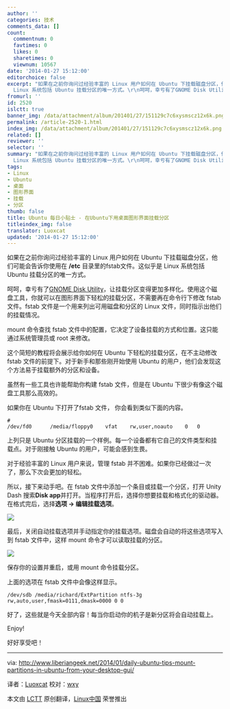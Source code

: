 ```yaml
---
author: ''
categories: 技术
comments_data: []
count:
  commentnum: 0
  favtimes: 0
  likes: 0
  sharetimes: 0
  viewnum: 10567
date: '2014-01-27 15:12:00'
editorchoice: false
excerpt: "如果在之前你询问过经验丰富的 Linux 用户如何在 Ubuntu 下挂载磁盘分区，他们可能会告诉你使用在 /etc 目录里的fstab文件。这似乎是
  Linux 系统包括 Ubuntu 挂载分区的唯一方式。\r\n呵呵，幸亏有了GNOME Disk Utility ..."
fromurl: ''
id: 2520
islctt: true
banner_img: /data/attachment/album/201401/27/151129c7c6xysmscz12x6k.png
permalink: /article-2520-1.html
index_img: /data/attachment/album/201401/27/151129c7c6xysmscz12x6k.png.thumb.jpg
related: []
reviewer: ''
selector: ''
summary: "如果在之前你询问过经验丰富的 Linux 用户如何在 Ubuntu 下挂载磁盘分区，他们可能会告诉你使用在 /etc 目录里的fstab文件。这似乎是
  Linux 系统包括 Ubuntu 挂载分区的唯一方式。\r\n呵呵，幸亏有了GNOME Disk Utility ..."
tags:
- Linux
- Ubuntu
- 桌面
- 图形界面
- 挂载
- 分区
thumb: false
title: Ubuntu 每日小贴士 - 在Ubuntu下用桌面图形界面挂载分区
titleindex_img: false
translator: Luoxcat
updated: '2014-01-27 15:12:00'
---
```


如果在之前你询问过经验丰富的 Linux 用户如何在 Ubuntu 下挂载磁盘分区，他们可能会告诉你使用在 **/etc** 目录里的fstab文件。这似乎是 Linux 系统包括 Ubuntu 挂载分区的唯一方式。


呵呵，幸亏有了[GNOME Disk Utility](https://wiki.gnome.org/Design/Apps/Disks)，让挂载分区变得更加多样化。使用这个磁盘工具，你就可以在图形界面下轻松的挂载分区，不需要再在命令行下修改 fstab 文件。fstab 文件是一个用来列出可用磁盘和分区的 Linux 文件，同时指示出他们的挂载情况。


mount 命令查找 fstab 文件中的配置，它决定了设备挂载的方式和位置。这只能通过系统管理员或 root 来修改。


这个简短的教程将会展示给你如何在 Ubuntu 下轻松的挂载分区，在不主动修改 fstab 文件的前提下。对于新手和那些刚开始使用 Ubuntu 的用户，他们会发现这个方法易于挂载额外的分区和设备。


虽然有一些工具也许能帮助你构建 fstab 文件，但是在 Ubuntu 下很少有像这个磁盘工具那么高效的。


如果你在 Ubuntu 下打开了fstab 文件， 你会看到类似下面的内容。



```
#             
/dev/fd0      /media/floppy0    vfat    rw,user,noauto    0   0       

```

上列只是 Ubuntu 分区挂载的一个样例。每一个设备都有它自己的文件类型和挂载点。对于刚接触 Ubuntu 的用户，可能会感到生畏。


对于经验丰富的 Linux 用户来说，管理 fstab 并不困难。如果你已经做过一次了，那么下次会更加的轻松。


所以，接下来动手吧。在 fstab 文件中添加一个条目或挂载一个分区，打开 Unity Dash 搜索**Disk app**并打开。当程序打开后，选择你想要挂载和格式化的驱动器。在格式完后，选择**选项 -> 编辑挂载选项**。


![](/data/attachment/album/201401/27/151129c7c6xysmscz12x6k.png)


最后，关闭自动挂载选项并手动指定你的挂载选项。磁盘会自动的将这些选项写入到 fstab 文件中，这样 mount 命令才可以读取挂载的分区。


![](/data/attachment/album/201401/27/151131i9z1xtmktg7kt7m1.png)


保存你的设置并重启，或用 mount 命令挂载分区。


上面的选项在 fstab 文件中会像这样显示。



```
/dev/sdb /media/richard/ExtPartition ntfs-3g rw,auto,user,fmask=0111,dmask=0000 0 0

```

好了，这些就是今天全部内容！每当你启动你的机子是新分区将会自动挂载上。


Enjoy!


好好享受吧！




---


via: <http://www.liberiangeek.net/2014/01/daily-ubuntu-tips-mount-partitions-in-ubuntu-from-your-desktop-gui/>


译者：[Luoxcat](https://github.com/Luoxcat) 校对：[wxy](https://github.com/wxy)


本文由 [LCTT](https://github.com/LCTT/TranslateProject) 原创翻译，[Linux中国](http://linux.cn/) 荣誉推出